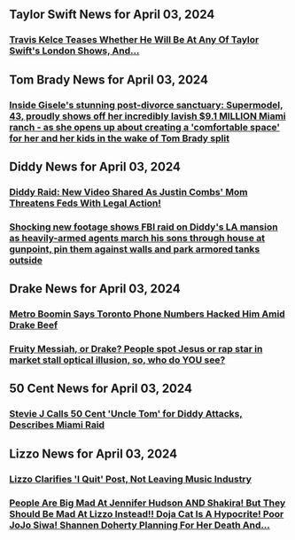 ## Taylor Swift News for April 03, 2024

### [Travis Kelce Teases Whether He Will Be At Any Of Taylor Swift's London Shows, And...](https://perezhilton.com/travis-kelce-taylor-swift-london-shows-tease/)


## Tom Brady News for April 03, 2024

### [	Inside Gisele's stunning post-divorce sanctuary: Supermodel, 43, proudly shows off her incredibly lavish $9.1 MILLION Miami ranch - as she opens up about creating a 'comfortable space' for her and her kids in the wake of Tom Brady split](	https://www.dailymail.co.uk/femail/article-13264487/gisele-shows-florida-ranch-estate-tom-brady-split.html?ns_mchannel=rss&amp;ito=1490&amp;ns_campaign=1490)

### [      ](      )


## Diddy News for April 03, 2024

### [Diddy Raid: New Video Shared As Justin Combs' Mom Threatens Feds With Legal Action!](https://perezhilton.com/justin-combs-mom-threatens-feds-with-legal-action-diddy-raid-new-video/)

### [	Shocking new footage shows FBI raid on Diddy's LA mansion as heavily-armed agents march his sons through house at gunpoint, pin them against walls and park armored tanks outside](	https://www.dailymail.co.uk/news/article-13264925/new-footage-FBI-raid-Diddy-mansion.html?ns_mchannel=rss&amp;ito=1490&amp;ns_campaign=1490)


## Drake News for April 03, 2024

### [Metro Boomin Says Toronto Phone Numbers Hacked Him Amid Drake Beef](https://www.tmz.com/2024/04/02/metro-boomin-drake-beef-toronto-icloud-hack-future-we-dont-trust-you/)

### [	Fruity Messiah, or Drake? People spot Jesus or rap star in market stall optical illusion, so, who do YOU see?](	https://www.dailymail.co.uk/femail/article-13263833/Fruity-Messiah-Drake-People-spot-Jesus-rap-star-market-stall-optical-illusion-see.html?ns_mchannel=rss&amp;ito=1490&amp;ns_campaign=1490)

### [<![CDATA[Forget Rap Beef — Who Wears the Style Crown, Drake or Kendrick Lamar?]]>](https://www.highsnobiety.com/p/who-is-the-best-dressed-rapper-drake-kendrick-lamar/)


## 50 Cent News for April 03, 2024

### [Stevie J Calls 50 Cent 'Uncle Tom' for Diddy Attacks, Describes Miami Raid](https://www.tmz.com/2024/04/02/stevie-j-diddy-federal-raids-investigation-50-cent-uncle-tom/)


## Lizzo News for April 03, 2024

### [Lizzo Clarifies 'I Quit' Post, Not Leaving Music Industry](https://www.tmz.com/2024/04/02/lizzo-clarify-quit-post-not-leave-music-industry/)

### [People Are Big Mad At Jennifer Hudson AND Shakira! But They Should Be Mad At Lizzo Instead!! Doja Cat Is A Hypocrite! Poor JoJo Siwa! Shannen Doherty Planning For Her Death And...](https://perezhilton.com/people-are-big-mad-at-jennifer-hudson-and-shakira-but-they-should-be-mad-at-lizzo-instead-doja-cat-is-a-hypocrite-poor-jojo-siwa-shannen-doherty-planning-for-her-death-and/)



